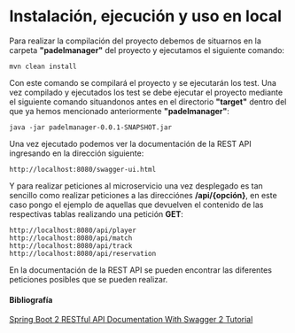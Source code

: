 # Instalación, ejecución y uso en local
Para realizar la compilación del proyecto debemos de situarnos en la carpeta **"padelmanager"** del proyecto y ejecutamos el siguiente comando:

```
mvn clean install
```

Con este comando se compilará el proyecto y se ejecutarán los test. Una vez compilado y ejecutados los test se debe ejecutar el proyecto mediante el siguiente comando situandonos antes en el directorio **"target"** dentro del que ya hemos mencionado anteriormente **"padelmanager"**:

```
java -jar padelmanager-0.0.1-SNAPSHOT.jar
```

Una vez ejecutado podemos ver la documentación de la REST API ingresando en la dirección siguiente:

```
http://localhost:8080/swagger-ui.html
```

Y para realizar peticiones al microservicio una vez desplegado es tan sencillo como realizar peticiones a las direcciónes **/api/{opción}**, en este caso pongo el ejemplo de aquellas que devuelven el contenido de las respectivas tablas realizando una petición **GET**:

```
http://localhost:8080/api/player
http://localhost:8080/api/match
http://localhost:8080/api/track
http://localhost:8080/api/reservation
```

En la documentación de la REST API se pueden encontrar las diferentes peticiones posibles que se pueden realizar.

#### Bibliografía
[Spring Boot 2 RESTful API Documentation With Swagger 2 Tutorial](https://dzone.com/articles/spring-boot-2-restful-api-documentation-with-swagg)
